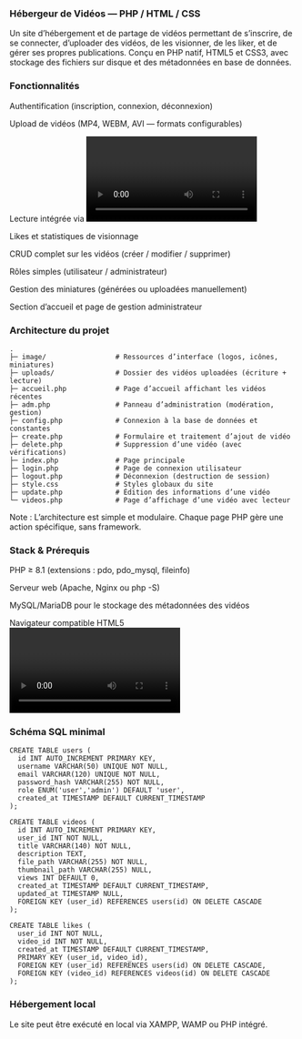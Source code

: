 ### Hébergeur de Vidéos — PHP / HTML / CSS

Un site d’hébergement et de partage de vidéos permettant de s’inscrire, de se connecter, d’uploader des vidéos, de les visionner, de les liker, et de gérer ses propres publications. Conçu en PHP natif, HTML5 et CSS3, avec stockage des fichiers sur disque et des métadonnées en base de données.

### Fonctionnalités

Authentification (inscription, connexion, déconnexion)

Upload de vidéos (MP4, WEBM, AVI — formats configurables)

Lecture intégrée via <video>

Likes et statistiques de visionnage

CRUD complet sur les vidéos (créer / modifier / supprimer)

Rôles simples (utilisateur / administrateur)

Gestion des miniatures (générées ou uploadées manuellement)

Section d’accueil et page de gestion administrateur

### Architecture du projet
```
.
├─ image/                 # Ressources d’interface (logos, icônes, miniatures)
├─ uploads/               # Dossier des vidéos uploadées (écriture + lecture)
├─ accueil.php            # Page d’accueil affichant les vidéos récentes
├─ adm.php                # Panneau d’administration (modération, gestion)
├─ config.php             # Connexion à la base de données et constantes
├─ create.php             # Formulaire et traitement d’ajout de vidéo
├─ delete.php             # Suppression d’une vidéo (avec vérifications)
├─ index.php              # Page principale
├─ login.php              # Page de connexion utilisateur
├─ logout.php             # Déconnexion (destruction de session)
├─ style.css              # Styles globaux du site
├─ update.php             # Édition des informations d’une vidéo
└─ videos.php             # Page d’affichage d’une vidéo avec lecteur
```


Note : L’architecture est simple et modulaire. Chaque page PHP gère une action spécifique, sans framework.

### Stack & Prérequis

PHP ≥ 8.1 (extensions : pdo, pdo_mysql, fileinfo)

Serveur web (Apache, Nginx ou php -S)

MySQL/MariaDB pour le stockage des métadonnées des vidéos

Navigateur compatible HTML5 <video>

### Schéma SQL minimal
```
CREATE TABLE users (
  id INT AUTO_INCREMENT PRIMARY KEY,
  username VARCHAR(50) UNIQUE NOT NULL,
  email VARCHAR(120) UNIQUE NOT NULL,
  password_hash VARCHAR(255) NOT NULL,
  role ENUM('user','admin') DEFAULT 'user',
  created_at TIMESTAMP DEFAULT CURRENT_TIMESTAMP
);

CREATE TABLE videos (
  id INT AUTO_INCREMENT PRIMARY KEY,
  user_id INT NOT NULL,
  title VARCHAR(140) NOT NULL,
  description TEXT,
  file_path VARCHAR(255) NOT NULL,
  thumbnail_path VARCHAR(255) NULL,
  views INT DEFAULT 0,
  created_at TIMESTAMP DEFAULT CURRENT_TIMESTAMP,
  updated_at TIMESTAMP NULL,
  FOREIGN KEY (user_id) REFERENCES users(id) ON DELETE CASCADE
);

CREATE TABLE likes (
  user_id INT NOT NULL,
  video_id INT NOT NULL,
  created_at TIMESTAMP DEFAULT CURRENT_TIMESTAMP,
  PRIMARY KEY (user_id, video_id),
  FOREIGN KEY (user_id) REFERENCES users(id) ON DELETE CASCADE,
  FOREIGN KEY (video_id) REFERENCES videos(id) ON DELETE CASCADE
);
```

### Hébergement local

Le site peut être exécuté en local via XAMPP, WAMP ou PHP intégré.
